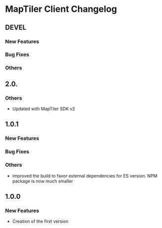 # MapTiler Client Changelog

## DEVEL
### New Features
### Bug Fixes
### Others

## 2.0.
### Others
- Updated with MapTiler SDK v2



## 1.0.1
### New Features
### Bug Fixes
### Others
- improved the build to favor external dependencies for ES version. NPM package is now much smaller

## 1.0.0
### New Features
- Creation of the first version
